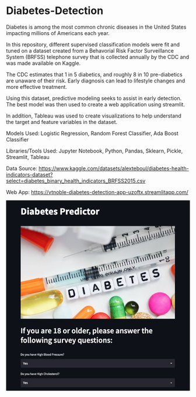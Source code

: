 # Diabetes-Detection

Diabetes is among the most common chronic diseases in the United States impacting millions of Americans each year.

In this repository, different supervised classification models were fit and tuned on a dataset created from a Behavorial Risk Factor Surveillance System (BRFSS) telephone survey that is collected annually by the CDC and was made available on Kaggle. 

The CDC estimates that 1 in 5 diabetics, and roughly 8 in 10 pre-diabetics are unaware of their risk. Early diagnosis can lead to lifestyle changes and more effective treatment. 

Using this dataset, predictive modeling seeks to assist in early detection. The best model was then used to create a web application using streamlit.

In addition, Tableau was used to create visualizations to help understand the target and feature variables in the dataset.

Models Used: Logistic Regression, Random Forest Classifier, Ada Boost Classifier

Libraries/Tools Used: Jupyter Notebook, Python, Pandas, Sklearn, Pickle, Streamlit, Tableau

Data Source: https://www.kaggle.com/datasets/alexteboul/diabetes-health-indicators-dataset?select=diabetes_binary_health_indicators_BRFSS2015.csv

Web App: https://vtnoble-diabetes-detection-app-uzoftx.streamlitapp.com/

![Web App Preview](app_screenshot.png?raw=true "Web App Preview") 
